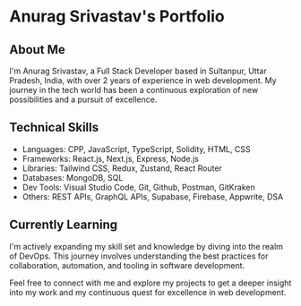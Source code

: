 # Anurag Srivastav's Portfolio

## About Me
I'm Anurag Srivastav, a Full Stack Developer based in Sultanpur, Uttar Pradesh, India, with over 2 years of experience in web development. My journey in the tech world has been a continuous exploration of new possibilities and a pursuit of excellence.

## Technical Skills
- Languages: CPP, JavaScript, TypeScript, Solidity, HTML, CSS
- Frameworks: React.js, Next.js, Express, Node.js
- Libraries: Tailwind CSS, Redux, Zustand, React Router
- Databases: MongoDB, SQL
- Dev Tools: Visual Studio Code, Git, Github, Postman, GitKraken
- Others: REST APIs, GraphQL APIs, Supabase, Firebase, Appwrite, DSA

## Currently Learning
I'm actively expanding my skill set and knowledge by diving into the realm of DevOps. This journey involves understanding the best practices for collaboration, automation, and tooling in software development.

Feel free to connect with me and explore my projects to get a deeper insight into my work and my continuous quest for excellence in web development.
